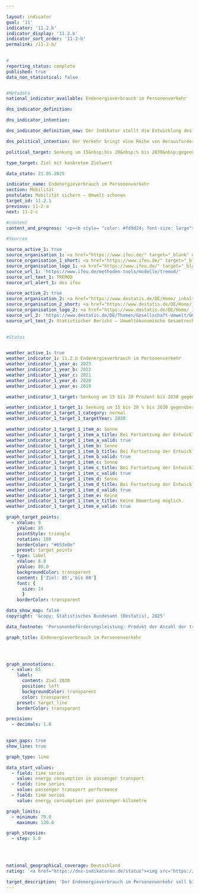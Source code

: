 ```yaml
---

layout: indicator        
goal: '11'        
indicator: '11.2.b'        
indicator_display: '11.2.b'        
indicator_sort_order: '11-2-b'        
permalink: /11-2-b/        
        

#
reporting_status: complete        
published: true        
data_non_statistical: false        


#Metadata        
national_indicator_available: Endenergieverbrauch im Personenverkehr        

dns_indicator_definition:         

dns_indicator_intention:         

dns_indicator_definition_new: Der Indikator stellt die Entwicklung des Endenergieverbrauchs durch die Beförderung von Personen mit der Bahn, im Luft- und Straßenverkehr (öffentlicher und Individualverkehr) im Inland im Vergleich zum Basisjahr 2015&nbsp;dar.        

dns_political_intention: Der Verkehr bringt eine Reihe von Herausforderungen mit sich. So beeinträchtigen etwa Lärm und Luftschadstoffe die Lebensqualität insbesondere in Städten und verkehrsbedingte Emissionen tragen zum Klimawandel bei. Der Ausstoß von schädlichen Treibhausgasen (THG) steht im Zusammenhang mit der im Verkehr verbrauchten Energie.        

political_target: Senkung um 15&nbsp;bis 20&nbsp;% bis 2030&nbsp;gegenüber 2015        

type_target: Ziel mit konkretem Zielwert        

data_state: 21.05.2025        

indicator_name: Endenergieverbrauch im Personenverkehr        
section: Mobilität        
postulate: Mobilität sichern – Umwelt schonen        
target_id: 11.2.1        
previous: 11-2-a        
next: 11-2-c        

#content         
content_and_progress: '<p><b style= "color: #fd9d24; font-size: large">11.2.b Endenergieverbrauch im Personenverkehr</b><br><br>Der Indikator stellt den Endenergieverbrauch (EEV) dar, der durch die Beförderung von Personen im Inland entsteht. Die zugrunde liegenden Daten stammen aus der TREMOD-Datenbank (Transport Emission Model) des Instituts für Energie- und Umweltforschung (ifeu). TREMOD ist ein Modell zur Bewertung verkehrsbedingter Emissionen. Erfasst werden die Kraftstoffverbräuche des Personenverkehrs innerhalb Deutschlands&nbsp;–&nbsp;unabhängig vom Ort der Betankung&nbsp;–&nbsp;auf Basis des Verbrauchskonzepts. Der Begriff <i>Endenergie</i> bezeichnet die unmittelbar im Verkehr eingesetzte Energiemenge und berücksichtigt weder Umwandlungsverluste bei der Kraftstoffherstellung noch etwaige Leitungsverluste. Im Luftverkehr fließen ausschließlich Inlandsflüge in die Berechnung ein; internationale Flüge von und nach Deutschland bleiben unberücksichtigt. Die Personenbeförderung per Schiff wird ebenfalls nicht berücksichtigt.<br><br>Im Jahr 2023&nbsp;entfielen 30,8&nbsp;% des gesamten EEV auf den Verkehrssektor, wobei der Personenverkehr einen Anteil von 61,5&nbsp;%<sup>1</sup> hatte. Einsparungen in diesem Bereich wirken sich daher deutlich auf den gesamten Energieverbrauch in Deutschland aus. Zwischen 2015&nbsp;und 2019&nbsp;stieg der EEV im Personenverkehr zunächst um 1,9&nbsp;% gegenüber dem Ausgangsjahr 2015&nbsp;auf einen Höchststand. Mit Beginn der COVID-19-Pandemie im Jahr 2020&nbsp;kam es infolge der zum Teil stark eingeschränkten Mobilität der Bevölkerung zu einem deutlichen Rückgang des Indikatorwerts um 16,2&nbsp;Prozentpunkte. In den Folgejahren stiegen die Werte nur langsam wieder an. Über den gesamten Zeitraum von 2015&nbsp;bis 2023&nbsp;veringerte sich der EEV im Personenverkehr insgesamt um 12,2&nbsp;%. Bei Fortsetzung der Entwicklung der letzten Jahre würde das politisch festgelegte Ziel einer Reduktion um 15&nbsp;% bis 20&nbsp;% im Zeitraum von 2015&nbsp;bis 2030&nbsp;erreicht werden.<br><br>Die sogenannte Personenbeförderungsleistung gibt die Anzahl der insgesamt zurückgelegten Personenkilometer an. Sie dient als Grundlage für die Berechnung des spezifischen Energieverbrauchs im Personenverkehr und stammt ebenfalls aus der TREMOD-Datenbank. Zwischen 2015&nbsp;und 2023&nbsp;sank die Beförderungsleistung um 9,9&nbsp;%. Ergänzend zum Indikator wird, als Maßstab für die Energieeffizienz im Personenverkehr, der EEV je Personenkilometer betrachtet. Im Jahr 2023&nbsp;lag dieser Wert&nbsp;–&nbsp;über alle Verkehrsträger hinweg&nbsp;–&nbsp;bei 1,52&nbsp;Megajoule je Personenkilometer<sup>2</sup> und damit 2,5&nbsp;% unter dem Niveau von 2015.<br><br>Der motorisierte Individualverkehr mit Pkw und Zweirädern stellte im Jahr 2022&nbsp;mit einem Anteil von 81,9&nbsp;% den mit Abstand größten Teil der gesamten Personenbeförderungsleistung dar. Dieser lässt sich weiter nach Fahrtzwecken differenzieren: 2022&nbsp;entfielen 36,5&nbsp;% auf den Berufsverkehr (Pendler- und Geschäftsfahrten), 31,0&nbsp;% auf Freizeitfahrten und 17,6&nbsp;% auf Einkaufsfahrten. Die Entwicklung dieser Fahrtzwecke verlief seit 2015&nbsp;unterschiedlich: Besonders deutlich gingen Freizeitfahrten zurück (–19,9&nbsp;Prozentpunkte), gefolgt von Einkaufsfahrten (–7,9&nbsp;Prozentpunkte) und beruflich bedingten Fahrten (–3,1&nbsp;Prozentpunkte).<br><br><small><sup>1</sup> Die Summe der Anteile des Güterverkehrs (Indikator <a href="https://dns-indikatoren.de/11-2-a/">11.2.a</a>) und des Personenverkehrs (Indikator 11.2.b) am gesamten Endenergieverbrauch im Verkehr ergibt nicht 100&nbsp;%. Diese Abweichung resultiert aus unterschiedlichen Abgrenzungen: Während die Energieverbräuche im Personen- und Güterverkehr auf dem Inlandsverbrauch basieren (Quelle: TREMOD), bezieht sich der gesamte Endenergieverbrauch im Verkehr auf den Inlandsabsatz (Quelle: AG Energiebilanzen).<br><br><sup>2</sup> Zur besseren Einordnung: Der Heizwert eines Liters Benzin beträgt 32&nbsp;Megajoule. Ein Verbrauch von 1,52&nbsp;Megajoule je Personenkilometer entspricht&nbsp;–&nbsp;auf 100&nbsp;Kilometer hochgerechnet&nbsp;–&nbsp;dem Energiegehalt von etwa 4,8&nbsp;Litern Benzin.</small></p>'                

#Sources        

source_active_1: true
source_organisation_1: <a href="https://www.ifeu.de/" target="_blank" onclick="return confirm_alert('des ifeu', 'De')">Institut für Energie- und Umweltforschung Heidelberg gGmbH</a>
source_organisation_1_short: <a href="https://www.ifeu.de/" target="_blank" onclick="return confirm_alert('des ifeu', 'De')">Institut für Energie- und Umweltforschung Heidelberg gGmbH</a>
source_organisation_logo_1: <a href="https://www.ifeu.de/" target="_blank" onclick="return confirm_alert('des ifeu', 'De')"><img src="https://dns-indikatoren.de/public/OrgImgDe/ifeu.png" alt="Institut für Energie- und Umweltforschung Heidelberg gGmbH" title=" Klicken Sie hier um zur Homepage der Organisation Institut für Energie- und Umweltforschung Heidelberg gGmbH zu gelangen." style="height:60px; width:148px; border:transparent"/></a>
source_url_1: 'https://www.ifeu.de/methoden-tools/modelle/tremod/'
source_url_text_1: TREMOD
source_url_alert_1: des ifeu

source_active_2: true
source_organisation_2: <a href="https://www.destatis.de/DE/Home/_inhalt.html" target="_blank">Statistisches Bundesamt</a>
source_organisation_2_short: <a href="https://www.destatis.de/DE/Home/_inhalt.html" target="_blank">Statistisches Bundesamt</a>
source_organisation_logo_2: <a href="https://www.destatis.de/DE/Home/_inhalt.html" target="_blank"><img src="https://dns-indikatoren.de/public/OrgImgDe/destatis.png" alt="Statistisches Bundesamt" title=" Klicken Sie hier um zur Homepage der Organisation Statistisches Bundesamt zu gelangen." style="height:60px; width:148px; border:transparent"/></a>
source_url_2: 'https://www.destatis.de/DE/Themen/Gesellschaft-Umwelt/Umwelt/UGR/verkehr-tourismus/_inhalt.html#sprg409790'
source_url_text_2: Statistischer Bericht – Umweltökonomische Gesamtrechnungen (UGR) – Verkehr und Umwelt
        

#Status        


weather_active_1: true
weather_indicator_1: 11.2.b Endenergieverbrauch im Personenverkehr
weather_indicator_1_year_a: 2023
weather_indicator_1_year_b: 2022
weather_indicator_1_year_c: 2021
weather_indicator_1_year_d: 2020
weather_indicator_1_year_e: 2019

weather_indicator_1_target: Senkung um 15 bis 20 Prozent bis 2030 gegenüber 2005

weather_indicator_1_target_1: Senkung um 15 bis 20 % bis 2030 gegenüber 2015
weather_indicator_1_target_1_category: normal
weather_indicator_1_target_1_targetYear: 2030

weather_indicator_1_target_1_item_a: Sonne
weather_indicator_1_target_1_item_a_title: Bei Fortsetzung der Entwicklung aus 2023 wäre der Zielwert erreicht oder um weniger als 5&nbsp;% der Differenz zwischen Zielwert und dem Wert aus 2023 verfehlt worden.
weather_indicator_1_target_1_item_a_valid: true
weather_indicator_1_target_1_item_b: Sonne
weather_indicator_1_target_1_item_b_title: Bei Fortsetzung der Entwicklung aus 2022 wäre der Zielwert erreicht oder um weniger als 5&nbsp;% der Differenz zwischen Zielwert und dem Wert aus 2022 verfehlt worden.
weather_indicator_1_target_1_item_b_valid: true
weather_indicator_1_target_1_item_c: Sonne
weather_indicator_1_target_1_item_c_title: Bei Fortsetzung der Entwicklung aus 2021 wäre der Zielwert erreicht oder um weniger als 5&nbsp;% der Differenz zwischen Zielwert und dem Wert aus 2021 verfehlt worden.
weather_indicator_1_target_1_item_c_valid: true
weather_indicator_1_target_1_item_d: Sonne
weather_indicator_1_target_1_item_d_title: Bei Fortsetzung der Entwicklung aus 2020 wäre der Zielwert erreicht oder um weniger als 5&nbsp;% der Differenz zwischen Zielwert und dem Wert aus 2020 verfehlt worden.
weather_indicator_1_target_1_item_d_valid: true
weather_indicator_1_target_1_item_e: Keine
weather_indicator_1_target_1_item_e_title: Keine Bewertung möglich.
weather_indicator_1_target_1_item_e_valid: true        

graph_target_points:
  - xValue: 9
    yValue: 85
    pointStyle: triangle
    rotation: 180
    borderColor: "#653e0e"
    preset: target_points
  - type: label
    xValue: 8.8
    yValue: 80.0
    backgroundColor: transparent
    content: ['Ziel: 85','bis 80']
    font: {
      size: 14
      }
    borderColor: transparent        

data_show_map: false        
copyright: '&copy; Statistisches Bundesamt (Destatis), 2025'        

data_footnote: 'Personenbeförderungsleistung: Produkt der Anzahl der transportierten Personen (P) mit der zurückgelegten Wegstrecke in Kilometern (km).'        

graph_title: Endenergieverbrauch im Personenverkehr        

        


graph_annotations:
  - value: 85
    label:
      content: Ziel 2030
      position: left
      backgroundColor: transparent
      color: transparent
    preset: target_line
    borderColor: transparent        

precision: 
  - decimals: 1.0
            

span_gaps: true        
show_line: true        

graph_type: line                

data_start_values: 
  - field: time series
    value: energy consumption in passenger transport
  - field: time series
    value: passenger transport performance
  - field: time series
    value: energy consumption per passenger-kilometre        

graph_limits: 
  - minimum: 70.0
    maximum: 120.0        

graph_stepsize: 
  - step: 5.0
            

                        

national_geographical_coverage: Deutschland                
rating: '<a href="https://dns-indikatoren.de/status"><img src="https://sdg-indikatoren.de/public/Wettersymbole/Sonne.png" title="Bei Fortsetzung der Entwicklung aus 2023 wäre der Zielwert erreicht oder um weniger als 5&nbsp;% der Differenz zwischen Zielwert und dem Wert aus 2023 verfehlt worden." alt="Wettersymbol Sonne"/></a>'        

target_description: 'Der Endenergieverbrauch im Personenverkehr soll bis 2030&nbsp;auf höchstens 85&nbsp;% des Wertes von 2015&nbsp;gesenkt werden.<br><br>• Für Ziele ohne exakten Zielwert, sondern mit Zielintervall, wird jeweils die schwächste Zielforderung (hier: Reduzierung auf 85&nbsp;% des Wertes von 2015) als mindestens zu erfüllende politisch festgelegte Zielgröße zugrunde gelegt. Der Indikator 11.2.b ist im Durchschnitt der letzten sechs Jahre deutlich gesunken, sodass das Ziel von 85&nbsp;% bei Fortsetzung der Entwicklung voraussichtlich erreicht wird. Der Indikator 11.2.b wird daher für das Jahr 2023&nbsp;mit <b>Sonne</b> bewertet.<br><br><u>Hinweis:</u> Auch die für diese Bewertung nicht relevante Zielgröße von 80&nbsp;% würde bei Fortsetzung der Entwicklung erreicht werden.'        
---
```


